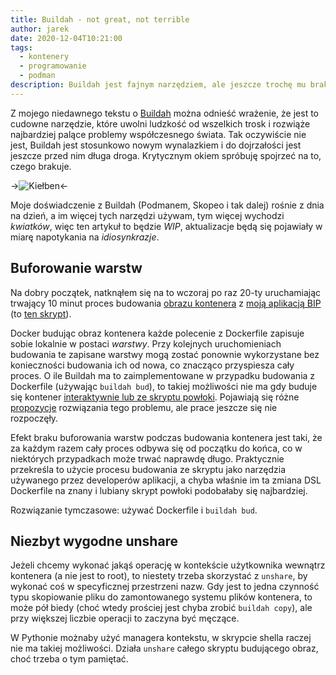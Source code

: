 ```yaml
---
title: Buildah - not great, not terrible
author: jarek
date: 2020-12-04T10:21:00
tags:
  - kontenery
  - programowanie
  - podman
description: Buildah jest fajnym narzędziem, ale jeszcze trochę mu brakuje, żeby używać go do wszystkiego.
---
```


Z mojego niedawnego tekstu o [Buildah](https://github.com/containers/buildah) można odnieść wrażenie, że jest to cudowne narzędzie, które uwolni ludzkość od wszelkich trosk i rozwiąże najbardziej palące problemy współczesnego świata. Tak oczywiście nie jest, Buildah jest stosunkowo nowym wynalazkiem i do dojrzałości jest jeszcze przed nim długa droga. Krytycznym okiem spróbuję spojrzeć na to, czego brakuje.

->![Kiełben](https://i.imgur.com/Z1RUvuEh.jpg)<-

<!-- more -->

Moje doświadczenie z Buildah (Podmanem, Skopeo i tak dalej) rośnie z dnia na dzień, a im więcej tych narzędzi używam, tym więcej wychodzi *kwiatków*, więc ten artykuł to będzie *WIP*, aktualizacje będą się pojawiały w miarę napotykania na *idiosynkrazje*.

## Buforowanie warstw

Na dobry początek, natknąłem się na to wczoraj po raz 20-ty uruchamiając trwający 10 minut proces budowania [obrazu kontenera](https://quay.io/repository/zgoda/bip) z [moją aplikacją BIP](https://github.com/zgoda/bip) (to [ten skrypt](https://github.com/zgoda/bip/blob/master/build_image.sh)).

Docker budując obraz kontenera każde polecenie z Dockerfile zapisuje sobie lokalnie w postaci *warstwy*. Przy kolejnych uruchomieniach budowania te zapisane warstwy mogą zostać ponownie wykorzystane bez konieczności budowania ich od nowa, co znacząco przyspiesza cały proces. O ile Buildah ma to zaimplementowane w przypadku budowania z Dockerfile (używając `buildah bud`), to takiej możliwości nie ma gdy buduje się kontener [interaktywnie lub ze skryptu powłoki](https://github.com/containers/buildah/issues/1292). Pojawiają się różne [propozycje](https://github.com/containers/buildah/issues/2383) rozwiązania tego problemu, ale prace jeszcze się nie rozpoczęły.

Efekt braku buforowania warstw podczas budowania kontenera jest taki, że za każdym razem cały proces odbywa się od początku do końca, co w niektórych przypadkach może trwać naprawdę długo. Praktycznie przekreśla to użycie procesu budowania ze skryptu jako narzędzia używanego przez developerów aplikacji, a chyba właśnie im ta zmiana DSL Dockerfile na znany i lubiany skrypt powłoki podobałaby się najbardziej.

Rozwiązanie tymczasowe: używać Dockerfile i `buildah bud`.

## Niezbyt wygodne unshare

Jeżeli chcemy wykonać jakąś operację w kontekście użytkownika wewnątrz kontenera (a nie jest to root), to niestety trzeba skorzystać z `unshare`, by wykonać coś w specyficznej przestrzeni nazw. Gdy jest to jedna czynność typu skopiowanie pliku do zamontowanego systemu plików kontenera, to może pół biedy (choć wtedy prościej jest chyba zrobić `buildah copy`), ale przy większej liczbie operacji to zaczyna być męczące.

W Pythonie możnaby użyć managera kontekstu, w skrypcie shella raczej nie ma takiej możliwości. Działa `unshare` całego skryptu budującego obraz, choć trzeba o tym pamiętać.
